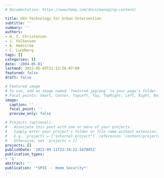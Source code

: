 ```yaml
---
# Documentation: https://wowchemy.com/docs/managing-content/

title: UGV Technology for Urban Intervention
subtitle: ''
summary: ''
authors:
- H. I. Christensen
- J. Folkesson
- A. Hedström
- C. Lundberg
tags: []
categories: []
date: '2004-05-01'
lastmod: 2022-05-05T21:13:56-07:00
featured: false
draft: false

# Featured image
# To use, add an image named `featured.jpg/png` to your page's folder.
# Focal points: Smart, Center, TopLeft, Top, TopRight, Left, Right, BottomLeft, Bottom, BottomRight.
image:
  caption: ''
  focal_point: ''
  preview_only: false

# Projects (optional).
#   Associate this post with one or more of your projects.
#   Simply enter your project's folder or file name without extension.
#   E.g. `projects = ["internal-project"]` references `content/project/deep-learning/index.md`.
#   Otherwise, set `projects = []`.
projects: []
publishDate: '2022-09-11T22:34:22.547045Z'
publication_types:
- '1'
abstract: ''
publication: '*SPIE -- Home Security*'
---
```

